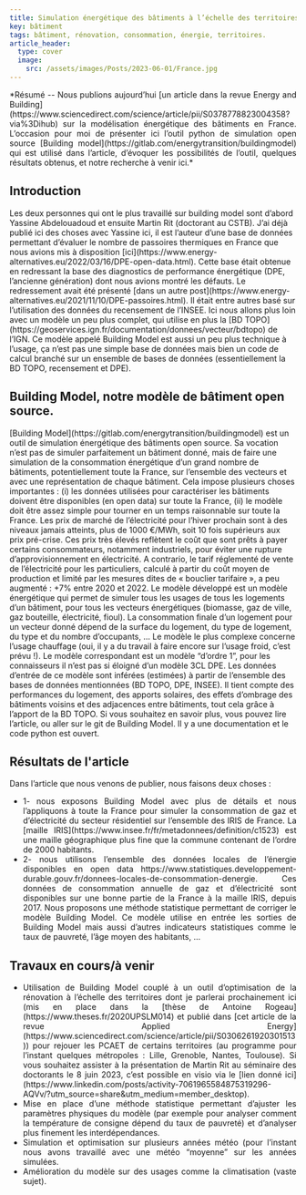 ```yaml
---
title: Simulation énergétique des bâtiments à l’échelle des territoires : un outil open source calibré à l’échelle de la France.
key: bâtiment
tags: bâtiment, rénovation, consommation, énergie, territoires.
article_header:
  type: cover
  image:
    src: /assets/images/Posts/2023-06-01/France.jpg
---
```


<span class="summary" style="display:block; text-align: justify">
*Résumé -- Nous publions aujourd’hui [un article dans la revue Energy and Building](https://www.sciencedirect.com/science/article/pii/S0378778823004358?via%3Dihub) sur la modélisation énergétique des bâtiments en France. L’occasion pour moi de présenter ici l’outil python de simulation open source [Building model](https://gitlab.com/energytransition/buildingmodel) qui est utilisé dans l’article, d’évoquer les possibilités de l’outil, quelques résultats obtenus, et notre recherche à venir ici.*
</span>
<!--more-->


## Introduction
<span class="mytext">
Les deux personnes qui ont le plus travaillé sur building model sont d’abord Yassine Abdelouadoud et ensuite Martin Rit (doctorant au CSTB). J’ai déjà publié ici des choses avec Yassine ici, il est l’auteur d’une base de données permettant d’évaluer le nombre de passoires thermiques en France que nous avions mis à disposition [ici](https://www.energy-alternatives.eu/2022/03/16/DPE-open-data.html). Cette base était obtenue en redressant la base des diagnostics de performance énergétique (DPE, l’ancienne génération) dont nous avions montré les défauts. Le redressement avait été présenté [dans un autre post](https://www.energy-alternatives.eu/2021/11/10/DPE-passoires.html). Il était entre autres basé sur l’utilisation des données du recensement de l’INSEE. Ici nous allons plus loin avec un modèle un peu plus complet, qui utilise en plus la [BD TOPO](https://geoservices.ign.fr/documentation/donnees/vecteur/bdtopo) de l’IGN. Ce modèle appelé Building Model est aussi un peu plus technique à l’usage, ça n’est pas une simple base de données mais bien un code de calcul branché sur un ensemble de bases de données (essentiellement la BD TOPO, recensement et DPE).
</span>

## Building Model, notre modèle de bâtiment open source.
<span class="mytext">
[Building Model](https://gitlab.com/energytransition/buildingmodel) est un outil de simulation énergétique des bâtiments open source. Sa vocation n’est pas de simuler parfaitement un bâtiment donné, mais de faire une simulation de la consommation énergétique d’un grand nombre de bâtiments, potentiellement toute la France, sur l’ensemble des vecteurs et avec une représentation de chaque bâtiment. Cela impose plusieurs choses importantes : (i) les données utilisées pour caractériser les bâtiments doivent être disponibles (en open data) sur toute la France, (ii) le modèle doit être assez simple pour tourner en un temps raisonnable sur toute la France.
</span>

<span class="mytext">
Les prix de marché de l’électricité pour l’hiver prochain sont à des niveaux jamais atteints, plus de 1000 €/MWh, soit 10 fois supérieurs aux prix pré-crise. Ces prix très élevés reflètent le coût que sont prêts à payer certains consommateurs, notamment industriels, pour éviter une rupture d’approvisionnement en électricité. A contrario, le tarif réglementé de vente de l’électricité pour les particuliers, calculé à partir du coût moyen de production et limité par les mesures dites de « bouclier tarifaire », a peu augmenté : +7% entre 2020 et 2022.
</span>


<span class="mytext">
Le modèle développé est un modèle énergétique qui permet de simuler tous les usages de tous les logements d’un bâtiment, pour tous les vecteurs énergétiques (biomasse, gaz de ville, gaz bouteille, électricité, fioul). La consommation finale d’un logement pour un vecteur donné dépend de la surface du logement, du type de logement, du type et du nombre d’occupants, …  Le modèle le plus complexe concerne l’usage chauffage (oui, il y a du travail à faire encore sur l’usage froid, c’est prévu !). Le modèle correspondant est un modèle “d’ordre 1”, pour les connaisseurs il n’est pas si éloigné d’un modèle 3CL DPE. Les données d’entrée de ce modèle sont inférées (estimées) à partir de l’ensemble des bases de données mentionnées (BD TOPO, DPE, INSEE). Il tient compte des performances du logement, des apports solaires, des effets d’ombrage des bâtiments voisins et des adjacences entre bâtiments, tout cela grâce à l’apport de la BD TOPO. Si vous souhaitez en savoir plus, vous pouvez lire l’article, ou aller sur le git de Building Model. Il y a une documentation et le code python est ouvert.
</span>

## Résultats de l'article

<span class="mytext">
Dans l’article que nous venons de publier, nous faisons deux choses :
</span>
<div class="text" style="display:block; text-align: justify">
<ul> <li>
1- nous exposons Building Model avec plus de détails et nous l’appliquons à toute la France pour simuler la consommation de gaz et d’électricité du secteur résidentiel sur l’ensemble des IRIS de France. La [maille IRIS](https://www.insee.fr/fr/metadonnees/definition/c1523) est une maille géographique plus fine que la commune contenant de l’ordre de 2000 habitants.
</li>
<li>
2- nous utilisons l’ensemble des données locales de l’énergie disponibles en open data https://www.statistiques.developpement-durable.gouv.fr/donnees-locales-de-consommation-denergie.   Ces données de consommation annuelle de gaz et d’électricité sont disponibles sur une bonne partie de la France à la maille IRIS, depuis 2017. Nous proposons une méthode statistique permettant de corriger le modèle Building Model.  Ce modèle utilise en entrée les sorties de Building Model mais aussi d’autres indicateurs statistiques comme le taux de pauvreté, l’âge moyen des habitants, …
</li>
</ul>
</div>

## Travaux en cours/à venir

<div class="text" style="display:block; text-align: justify">
<ul> <li>
Utilisation de Building Model couplé à un outil d’optimisation de la rénovation à l’échelle des territoires dont je parlerai prochainement ici (mis en place dans la [thèse de Antoine Rogeau](https://www.theses.fr/2020UPSLM014) et publié dans [cet article de la revue Applied Energy](https://www.sciencedirect.com/science/article/pii/S0306261920301513)) pour rejouer les PCAET de certains territoires (au programme pour l’instant quelques métropoles : Lille, Grenoble, Nantes, Toulouse). Si vous souhaitez assister à la présentation de Martin Rit au séminaire des doctorants le 8 juin 2023, c’est possible en visio via le [lien donné ici](https://www.linkedin.com/posts/activity-7061965584875319296-AQVv/?utm_source=share&utm_medium=member_desktop).
</li>
<li>
Mise en place d’une méthode statistique permettant d’ajuster les paramètres physiques du modèle (par exemple pour analyser comment la température de consigne dépend du taux de pauvreté) et d’analyser plus finement les interdépendances.  
</li>
<li>
Simulation et optimisation sur plusieurs années météo (pour l’instant nous avons travaillé avec une météo “moyenne” sur les années simulées.  
</li>
<li>
Amélioration du modèle sur des usages comme la climatisation (vaste sujet).
</li>
</ul>
</div>
